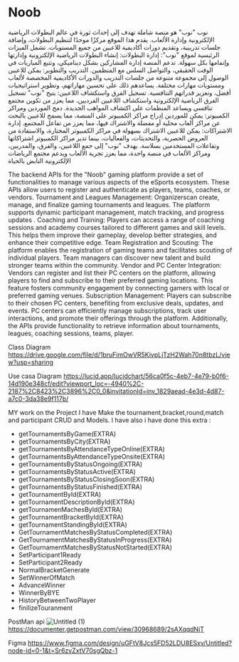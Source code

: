 
# Noob
نوب
"نوب" هو منصة شاملة تهدف إلى إحداث ثورة في عالم البطولات الرياضية الإلكترونية وإدارة الألعاب. يقدم هذا الموقع مركزًا موحدًا لتنظيم البطولات، وإضافة جلسات تدريبية، وتقديم دورات أكاديمية للاعبين من جميع المستويات.
تشمل الميزات الرئيسية لموقع "نوب":
إدارة البطولات: إنشاء البطولات الرياضية الإلكترونية وإدارتها وإتمامها بكل سهولة. تدعم المنصة إدارة المشاركين بشكل ديناميكي، وتتبع المباريات في الوقت الحقيقي، والتواصل السلس مع المنظمين.
التدريب والتطوير: يمكن للاعبين الوصول إلى مجموعة متنوعة من جلسات التدريب والدورات الأكاديمية المخصصة لألعاب ومستويات مهارات مختلفة. يساعدهم ذلك على تحسين مهاراتهم، وتطوير استراتيجيات أفضل، وتعزيز قدراتهم التنافسية.
تسجيل الفرق واستكشاف اللاعبين: يتيح "نوب" تسجيل الفرق الرياضية الإلكترونية واستكشاف اللاعبين الفرديين، مما يعزز من تكوين مجتمع تنافسي ويساعد المنظمات على اكتشاف المواهب الجديدة.
دمج الموردين ومراكز الكمبيوتر: يمكن للموردين إدراج مراكز الكمبيوتر على المنصة، مما يسمح للاعبين بالبحث عن مراكز ألعاب محلية أو مفضلة والاشتراك فيها، مما يعزز من تفاعل المجتمع.
إدارة الاشتراكات: يمكن للاعبين الاشتراك بسهولة في مراكز الكمبيوتر المختارة، والاستفادة من العروض الحصرية، والتحديثات، والفعاليات، بينما تدير مراكز الكمبيوتر اشتراكاتها وتفاعلات المستخدمين بسلاسة.
يهدف "نوب" إلى جمع اللاعبين، والفرق، والمدربين، ومراكز الألعاب في منصة واحدة، مما يعزز تجربة الألعاب ويدعم مجتمع الرياضات الإلكترونية النابض بالحياة

The backend APIs for the "Noob" gaming platform provide a set of functionalities to manage various aspects of the eSports ecosystem. These APIs allow users to register and authenticate as players, teams, coaches, or vendors.
Tournament and Leagues Management: Organizerscan create, manage, and finalize gaming tournaments and leagues. The platform supports dynamic participant management, match tracking, and progress updates .
Coaching and Training: Players can access a range of coaching sessions and academy courses tailored to different games and skill levels. This helps them improve their gameplay, develop better strategies, and enhance their competitive edge.
Team Registration and Scouting: The platform enables the registration of gaming teams and facilitates scouting of individual players. Team managers can discover new talent and build stronger teams within the community.
Vendor and PC Center Integration: Vendors can register and list their PC centers on the platform, allowing players to find and subscribe to their preferred gaming locations. This feature fosters community engagement by connecting gamers with local or preferred gaming venues.
Subscription Management: Players can subscribe to their chosen PC centers, benefiting from exclusive deals, updates, and events. PC centers can efficiently manage subscriptions, track user interactions, and promote their offerings through the platform.
Additionally, the APIs provide functionality to retrieve information about tournaments, leagues, coaching sessions, teams, player.


Class Diagram 
https://drive.google.com/file/d/1bruFimOwVR5KivpLjTzH2Wah70n8tbzL/view?usp=sharing

Use casa Diagram
https://lucid.app/lucidchart/56ca0f5c-4eb7-4e79-b0f6-14d190e348cf/edit?viewport_loc=-4940%2C-2187%2C8423%2C3896%2C0_0&invitationId=inv_1829aead-4e3d-4d87-a7c0-3da38e9f117b/

MY work on the Project 
I have Make the tournament,bracket,round,match and participant CRUD and Models. 
I have also i have done this extra : 
- getTournamentsByGame(EXTRA)
- getTournamentsByCity(EXTRA)
- getTournamentsByAttendanceTypeOnline(EXTRA)
- getTournamentsByAttendanceTypeOnsite(EXTRA)
- getTournamentsByStatusOngoing(EXTRA)
- getTournamentsByStatusActive(EXTRA)
- getTournamentsByStatusClosingSoon(EXTRA)
- getTournamentsByStatusFinished(EXTRA)
- getTournamentById(EXTRA)
- getTournamentDescriptionById(EXTRA)
- getTournamenMachesById(EXTRA)
- getTournamentBracketById(EXTRA)
- getTournamentStandingById(EXTRA)
- GetTournamentMatchesByStatusCompleted(EXTRA)
- GetTournamentMatchesByStatusInProgress(EXTRA)
- GetTournamentMatchesByStatusNotStarted(EXTRA)
- SetParticipant1Ready
- SetParticipant2Ready
- NormalBracketGenerate
- SetWinnerOfMatch
- AdvanceWinner
- WinnerByBYE
- HistoryBetweenTwoPlayer
- finilizeTouranment



PostMan api
![Untitled (1)](https://github.com/user-attachments/assets/e3ee79e7-eabf-4cd8-b25c-fb4b31d8e012)
https://documenter.getpostman.com/view/30968689/2sAXqqdNjT

Figma 
https://www.figma.com/design/uGFtV8Jcs5FD52LDU8ESxv/Untitled?node-id=0-1&t=Sr6zvZxtV70sgQbz-1



